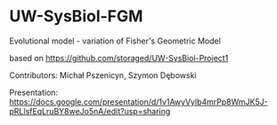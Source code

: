 # UW-SysBiol-FGM
Evolutional model - variation of Fisher's Geometric Model

based on https://github.com/storaged/UW-SysBiol-Project1

Contributors: Michał Pszenicyn, Szymon Dębowski

Presentation: https://docs.google.com/presentation/d/1v1AwyVylb4mrPp8WmJK5J-pRLlsfEqLruBY8weJo5nA/edit?usp=sharing